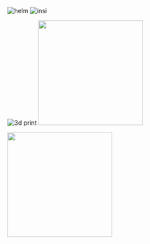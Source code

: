 ![helm](https://user-images.githubusercontent.com/69320369/212188582-7eac9156-ba3f-4742-86e2-83f83606a96d.jpg)
![insi](https://user-images.githubusercontent.com/69320369/212188659-b47eb2fe-46a2-4aa8-a8b2-9ce6788005d8.jpg)

![3d print](https://user-images.githubusercontent.com/69320369/212188782-6a1cd817-fa18-40fe-960f-6e359b4f7ae9.jpg)
<img src="https://user-images.githubusercontent.com/69320369/212189516-aae9beab-6cbf-4e1d-940c-1b494ff8f04d.jpg" width="240" />

<img src="https://user-images.githubusercontent.com/69320369/212190000-3097b389-56a6-419b-8a39-487d24588826.jpg" width="240" />




